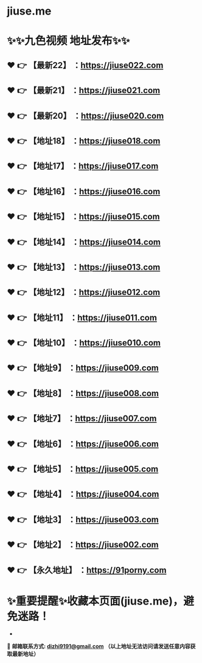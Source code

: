 # jiuse.me
:sparkles::sparkles:九色视频 地址发布:sparkles::sparkles:
==
:heart: :point_right: 【最新22】 ：https://jiuse022.com
------
:heart: :point_right: 【最新21】 ：https://jiuse021.com
------
:heart: :point_right: 【最新20】 ：https://jiuse020.com
------
:heart: :point_right: 【地址18】 ：https://jiuse018.com
------
:heart: :point_right: 【地址17】 ：https://jiuse017.com
------
:heart: :point_right: 【地址16】 ：https://jiuse016.com
------
:heart: :point_right: 【地址15】 ：https://jiuse015.com
------
:heart: :point_right: 【地址14】 ：https://jiuse014.com
------
:heart: :point_right: 【地址13】 ：https://jiuse013.com
------
:heart: :point_right: 【地址12】 ：https://jiuse012.com
------
:heart: :point_right: 【地址11】 ：https://jiuse011.com
------
:heart: :point_right: 【地址10】 ：https://jiuse010.com
------
:heart: :point_right: 【地址9】 ：https://jiuse009.com
------
:heart: :point_right: 【地址8】 ：https://jiuse008.com
------
:heart: :point_right: 【地址7】 ：https://jiuse007.com
------
:heart: :point_right: 【地址6】 ：https://jiuse006.com
------
:heart: :point_right: 【地址5】 ：https://jiuse005.com
------
:heart: :point_right: 【地址4】 ：https://jiuse004.com
------
:heart: :point_right: 【地址3】 ：https://jiuse003.com
------
:heart: :point_right: 【地址2】 ：https://jiuse002.com
------
:heart: :point_right: 【永久地址】 ：https://91porny.com
------
:sparkles:重要提醒:sparkles:收藏本页面(jiuse.me)，避免迷路！
==

-

:e-mail: __邮箱联系方式: dizhi9191@gmail.com （以上地址无法访问请发送任意内容获取最新地址）__